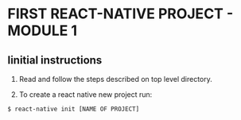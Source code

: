 # FIRST REACT-NATIVE PROJECT - MODULE 1

## Iinitial instructions

1. Read and follow the steps described on top level directory.

2. To create a react native new project run:

```bash
$ react-native init [NAME OF PROJECT]
```
